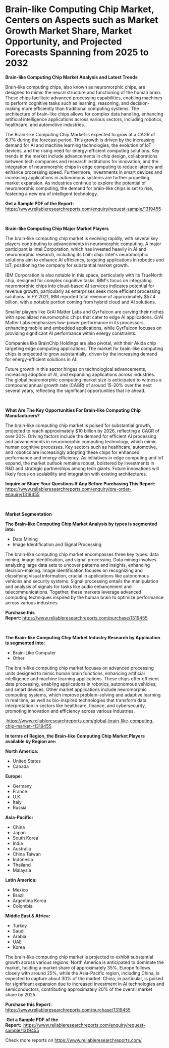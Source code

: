 <p><h1>Brain-like Computing Chip Market, Centers on Aspects such as Market Growth Market Share, Market Opportunity, and Projected Forecasts Spanning from 2025 to 2032</h1></p><p><strong>Brain-like Computing Chip Market Analysis and Latest Trends</strong></p>
<p><p>Brain-like computing chips, also known as neuromorphic chips, are designed to mimic the neural structure and functioning of the human brain. These chips facilitate advanced processing capabilities, enabling machines to perform cognitive tasks such as learning, reasoning, and decision-making more efficiently than traditional computing systems. The architecture of brain-like chips allows for complex data handling, enhancing artificial intelligence applications across various sectors, including robotics, healthcare, and automotive industries.</p><p>The Brain-like Computing Chip Market is expected to grow at a CAGR of 6.7% during the forecast period. This growth is driven by the increasing demand for AI and machine learning technologies, the evolution of IoT devices, and the rising need for energy-efficient computing solutions. Key trends in the market include advancements in chip design, collaborations between tech companies and research institutions for innovation, and the integration of neuromorphic chips in edge computing to reduce latency and enhance processing speed. Furthermore, investments in smart devices and increasing applications in autonomous systems are further propelling market expansion. As industries continue to explore the potential of neuromorphic computing, the demand for brain-like chips is set to rise, fostering a new era of intelligent technology.</p></p>
<p><strong>Get a Sample PDF of the Report:&nbsp;</strong> <a href="https://www.reliableresearchreports.com/enquiry/request-sample/1319455?utm_campaign=3557&utm_medium=2&utm_source=Github&utm_content=ia&utm_term=29032025&utm_id=brain-like-computing-chip">https://www.reliableresearchreports.com/enquiry/request-sample/1319455</a></p>
<p>&nbsp;</p>
<p><strong>Brain-like Computing Chip Major Market Players</strong></p>
<p><p>The brain-like computing chip market is evolving rapidly, with several key players contributing to advancements in neuromorphic computing. A major participant is Intel Corporation, which has invested heavily in AI and neuromorphic research, including its Loihi chip. Intel's neuromorphic solutions aim to enhance AI efficiency, targeting applications in robotics and IoT, positioning the company for substantial market growth.</p><p>IBM Corporation is also notable in this space, particularly with its TrueNorth chip, designed for complex cognitive tasks. IBM's focus on integrating neuromorphic chips into cloud-based AI services indicates potential for revenue growth, particularly as enterprises seek more efficient processing solutions. In FY 2021, IBM reported total revenue of approximately $57.4 billion, with a notable portion coming from hybrid cloud and AI solutions.</p><p>Smaller players like GrAI Matter Labs and GyrFalcon are carving their niches with specialized neuromorphic chips that cater to edge AI applications. GrAI Matter Labs emphasizes low-power performance in its processors, enhancing mobile and embedded applications, while GyrFalcon focuses on providing significant AI performance within energy constraints.</p><p>Companies like BrainChip Holdings are also pivotal, with their Akida chip targeting edge computing applications. The market for brain-like computing chips is projected to grow substantially, driven by the increasing demand for energy-efficient solutions in AI. </p><p>Future growth in this sector hinges on technological advancements, increasing adoption of AI, and expanding applications across industries. The global neuromorphic computing market size is anticipated to witness a compound annual growth rate (CAGR) of around 15-20% over the next several years, reflecting the significant opportunities that lie ahead.</p></p>
<p>&nbsp;</p>
<p><strong>What Are The Key Opportunities For Brain-like Computing Chip Manufacturers?</strong></p>
<p><p>The brain-like computing chip market is poised for substantial growth, projected to reach approximately $10 billion by 2026, reflecting a CAGR of over 30%. Driving factors include the demand for efficient AI processing and advancements in neuromorphic computing technology, which mimic human cognitive processes. Key sectors such as healthcare, automotive, and robotics are increasingly adopting these chips for enhanced performance and energy efficiency. As initiatives in edge computing and IoT expand, the market outlook remains robust, bolstered by investments in R&D and strategic partnerships among tech giants. Future innovations will likely focus on scalability and integration with existing architectures.</p></p>
<p><strong>Inquire or Share Your Questions If Any Before Purchasing This Report:</strong> <a href="https://www.reliableresearchreports.com/enquiry/pre-order-enquiry/1319455?utm_campaign=3557&utm_medium=2&utm_source=Github&utm_content=ia&utm_term=29032025&utm_id=brain-like-computing-chip">https://www.reliableresearchreports.com/enquiry/pre-order-enquiry/1319455</a></p>
<p>&nbsp;</p>
<p><strong>Market Segmentation</strong></p>
<p><strong>The Brain-like Computing Chip Market Analysis by types is segmented into:</strong></p>
<p><ul><li>Data Mining</li><li>Image Identification and Signal Processing</li></ul></p>
<p><p>The brain-like computing chip market encompasses three key types: data mining, image identification, and signal processing. Data mining involves analyzing large data sets to uncover patterns and insights, enhancing decision-making. Image identification focuses on recognizing and classifying visual information, crucial in applications like autonomous vehicles and security systems. Signal processing entails the manipulation and analysis of signals for tasks like audio enhancement and telecommunications. Together, these markets leverage advanced computing techniques inspired by the human brain to optimize performance across various industries.</p></p>
<p><strong>Purchase this Report:&nbsp;</strong><a href="https://www.reliableresearchreports.com/purchase/1319455?utm_campaign=3557&utm_medium=2&utm_source=Github&utm_content=ia&utm_term=29032025&utm_id=brain-like-computing-chip">https://www.reliableresearchreports.com/purchase/1319455</a></p>
<p>&nbsp;</p>
<p><strong>The Brain-like Computing Chip Market Industry Research by Application is segmented into:</strong></p>
<p><ul><li>Brain-Like Computer</li><li>Other</li></ul></p>
<p><p>The brain-like computing chip market focuses on advanced processing units designed to mimic human brain functions, enhancing artificial intelligence and machine learning applications. These chips offer efficient data processing, enabling applications in robotics, autonomous vehicles, and smart devices. Other market applications include neuromorphic computing systems, which improve problem-solving and adaptive learning in real time, as well as bio-inspired technologies that transform data interpretation in sectors like healthcare, finance, and cybersecurity, promoting innovation and efficiency across various industries.</p></p>
<p><a href="https://www.reliableresearchreports.com/global-brain-like-computing-chip-market-r1319455?utm_campaign=3557&utm_medium=2&utm_source=Github&utm_content=ia&utm_term=29032025&utm_id=brain-like-computing-chip">&nbsp;https://www.reliableresearchreports.com/global-brain-like-computing-chip-market-r1319455</a></p>
<p><strong>In terms of Region, the Brain-like Computing Chip Market Players available by Region are:</strong></p>
<p>
    <p> <strong> North America: </strong>
        <ul>
            <li>United States</li>
            <li>Canada</li>
        </ul>
        </p> 
    <p> <strong> Europe: </strong>
        <ul>
            <li>Germany</li>
            <li>France</li>
            <li>U.K.</li>
            <li>Italy</li>
            <li>Russia</li>
        </ul>
        </p> 
    <p> <strong> Asia-Pacific: </strong>
        <ul>
            <li>China</li>
            <li>Japan</li>
            <li>South Korea</li>
            <li>India</li>
            <li>Australia</li>
            <li>China Taiwan</li>
            <li>Indonesia</li>
            <li>Thailand</li>
            <li>Malaysia</li>
        </ul>
        </p> 
    <p> <strong> Latin America: </strong>
        <ul>
            <li>Mexico</li>
            <li>Brazil</li>
            <li>Argentina Korea</li>
            <li>Colombia</li>
        </ul>
        </p> 
    <p> <strong> Middle East & Africa: </strong>
        <ul>
            <li>Turkey</li>
            <li>Saudi</li>
            <li>Arabia</li>
            <li>UAE</li>
            <li>Korea</li>
        </ul>
    </p>
    </p>
<p><p>The brain-like computing chip market is projected to exhibit substantial growth across various regions. North America is anticipated to dominate the market, holding a market share of approximately 35%. Europe follows closely with around 25%, while the Asia-Pacific region, including China, is expected to capture about 30% of the market. China, in particular, is poised for significant expansion due to increased investment in AI technologies and semiconductors, contributing approximately 20% of the overall market share by 2025.</p></p>
<p><strong>Purchase this Report: </strong><a href="https://www.reliableresearchreports.com/purchase/1319455?utm_campaign=3557&utm_medium=2&utm_source=Github&utm_content=ia&utm_term=29032025&utm_id=brain-like-computing-chip">https://www.reliableresearchreports.com/purchase/1319455</a></p>
<p>&nbsp;<strong>Get a Sample PDF of the Report:&nbsp;&nbsp;</strong><a href="https://www.reliableresearchreports.com/enquiry/request-sample/1319455?utm_campaign=3557&utm_medium=2&utm_source=Github&utm_content=ia&utm_term=29032025&utm_id=brain-like-computing-chip">https://www.reliableresearchreports.com/enquiry/request-sample/1319455</a></p>
<p><strong></strong></p>
<p>Check more reports on <a href="https://www.reliableresearchreports.com/?utm_campaign=3557&utm_medium=2&utm_source=Github&utm_content=ia&utm_term=29032025&utm_id=brain-like-computing-chip">https://www.reliableresearchreports.com/</a></p>